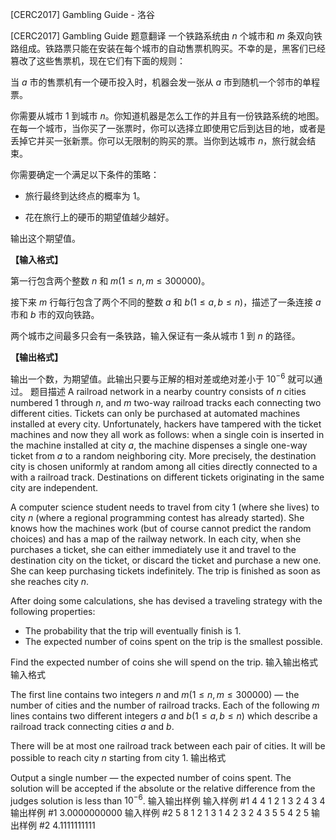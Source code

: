 



[CERC2017] Gambling Guide - 洛谷














[CERC2017] Gambling Guide
题意翻译
一个铁路系统由 $n$ 个城市和 $m$ 条双向铁路组成。铁路票只能在安装在每个城市的自动售票机购买。不幸的是，黑客们已经篡改了这些售票机，现在它们有下面的规则：

当 $a$ 市的售票机有一个硬币投入时，机器会发一张从 $a$ 市到随机一个邻市的单程票。

你需要从城市 $1$ 到城市 $n$。你知道机器是怎么工作的并且有一份铁路系统的地图。在每一个城市，当你买了一张票时，你可以选择立即使用它后到达目的地，或者是丢掉它并买一张新票。你可以无限制的购买的票。当你到达城市 $n$，旅行就会结束。

你需要确定一个满足以下条件的策略：

- 旅行最终到达终点的概率为 $1$。

- 花在旅行上的硬币的期望值越少越好。

输出这个期望值。

**【输入格式】**

第一行包含两个整数 $n$ 和 $m(1 \le n,m \le 300000)$。

接下来 $m$ 行每行包含了两个不同的整数 $a$ 和 $b(1 \le a,b \le n)$，描述了一条连接 $a$ 市和 $b$ 市的双向铁路。

两个城市之间最多只会有一条铁路，输入保证有一条从城市 $1$ 到 $n$ 的路径。

**【输出格式】**

输出一个数，为期望值。此输出只要与正解的相对差或绝对差小于 $10^{−6}$ 就可以通过。
题目描述
A railroad network in a nearby country consists of $n$ cities numbered $1$ through $n$, and $m$ two-way railroad tracks each connecting two different cities. Tickets can only be purchased at automated machines installed at every city. Unfortunately, hackers have tampered with the ticket machines and now they all work as follows: when a single coin is inserted in the machine installed at city $a$, the machine dispenses a single one-way ticket from $a$ to a random neighboring city. More precisely, the destination city is chosen uniformly at random among all cities directly connected to a with a railroad track. Destinations on different tickets originating in the same city are independent.

A computer science student needs to travel from city $1$ (where she lives) to city $n$ (where a regional programming contest has already started). She knows how the machines work (but of course cannot predict the random choices) and has a map of the railway network. In each city, when she purchases a ticket, she can either immediately use it and travel to the destination city on the ticket, or discard the ticket and purchase a new one. She can keep purchasing tickets indefinitely. The trip is finished as soon as she reaches city $n$.

After doing some calculations, she has devised a traveling strategy with the following properties:
  - The probability that the trip will eventually finish is $1$.
  - The expected number of coins spent on the trip is the smallest possible.

Find the expected number of coins she will spend on the trip.
输入输出格式
输入格式

The first line contains two integers $n$ and $m(1 \le n,m \le 300 000)$ — the number of cities and the number of railroad tracks. Each of the following $m$ lines contains two different integers $a$ and $b(1 \le a, b \le n)$ which describe a railroad track connecting cities $a$ and $b$. 

There will be at most one railroad track between each pair of cities. It will be possible to reach city $n$ starting from city $1$.
输出格式

Output a single number — the expected number of coins spent. The solution will be accepted if the absolute or the relative difference from the judges solution is less than $10^{-6}$.
输入输出样例
输入样例 #1
4 4
1 2
1 3
2 4
3 4
输出样例 #1
3.0000000000
输入样例 #2
5 8
1 2
1 3
1 4
2 3
2 4
3 5
5 4
2 5
输出样例 #2
4.1111111111







